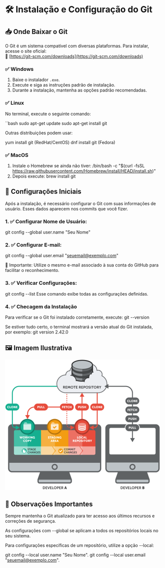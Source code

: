 # 🛠️ Instalação e Configuração do Git

## 📥 Onde Baixar o Git

O Git é um sistema compatível com diversas plataformas. Para instalar, acesse o site oficial:  
🔗 [https://git-scm.com/downloads](https://git-scm.com/downloads)

### ✅ Windows
1. Baixe o instalador `.exe`.
2. Execute e siga as instruções padrão de instalação.
3. Durante a instalação, mantenha as opções padrão recomendadas.

### ✅ Linux
No terminal, execute o seguinte comando:

``bash
sudo apt-get update
sudo apt-get install git

Outras distribuições podem usar:

yum install git (RedHat/CentOS)
dnf install git (Fedora)

### ✅ MacOS
1. Instale o Homebrew se ainda não tiver:
/bin/bash -c "$(curl -fsSL https://raw.githubusercontent.com/Homebrew/install/HEAD/install.sh)"
2. Depois execute:
brew install git

## 🧰 Configurações Iniciais
Após a instalação, é necessário configurar o Git com suas informações de usuário.
Esses dados aparecem nos commits que você fizer.

### 1. ✅ Configurar Nome de Usuário:
git config --global user.name "Seu Nome"

### 2. ✅ Configurar E-mail:
git config --global user.email "seuemail@exemplo.com"

📝 Importante: Utilize o mesmo e-mail associado à sua conta do GitHub para facilitar o reconhecimento.

### 3. ✅ Verificar Configurações:
git config --list
Esse comando exibe todas as configurações definidas.

### 4. ✅ Checagem da Instalação
Para verificar se o Git foi instalado corretamente, execute:
git --version

Se estiver tudo certo, o terminal mostrará a versão atual do Git instalada, por exemplo:
git version 2.42.0

## 🖼️ Imagem Ilustrativa
![Verificação da Instalação do Git](./imagens/imagem_instalacao_git.png)

## 🚨 Observações Importantes

Sempre mantenha o Git atualizado para ter acesso aos últimos recursos e correções de segurança.

As configurações com --global se aplicam a todos os repositórios locais no seu sistema.

Para configurações específicas de um repositório, utilize a opção --local:

git config --local user.name "Seu Nome".
git config --local user.email "seuemail@exemplo.com".